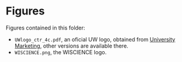 # Figures

Figures contained in this folder:

* `UWlogo_ctr_4c.pdf`, an oficial UW logo, obtained from [University Marketing](https://umark.wisc.edu/brand/templates-and-downloads/print-logos.php), other versions are available there.
* `WISCIENCE.png`, the WISCIENCE logo.
